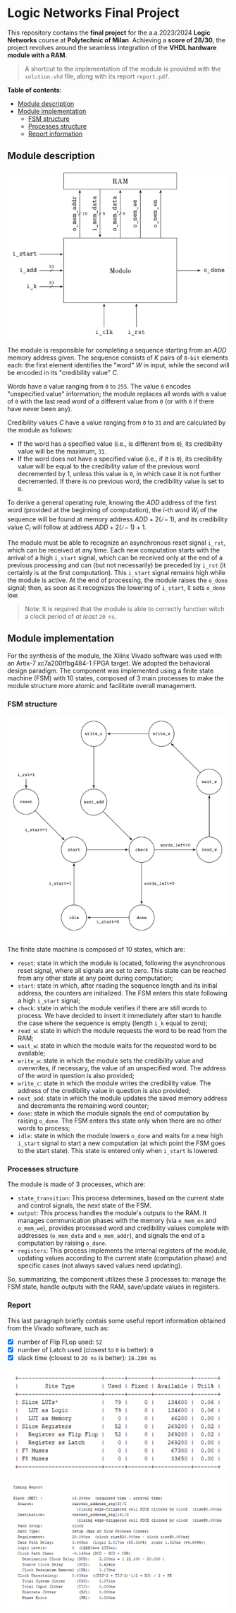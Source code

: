 # Logic Networks Final Project

This repository contains the **final project** for the a.a.2023/2024 **Logic Networks** course at **Polytechnic of Milan**. Achieving a **score of 28/30**, the project revolves around the seamless integration of the **VHDL hardware module with a RAM**.

> A shortcut to the implementation of the module is provided with the `solution.vhd` file, along with its report `report.pdf`.

**Table of contents**:
- [Module description](#module-description)
- [Module implementation](#module-implementation)
    - [FSM structure](#fsm-structure)
    - [Processes structure](#processes-structure)
    - [Report information](#report)
    

## Module description

![module](/docs/report/img/module.png)

The module is responsible for completing a sequence starting from an $ADD$ memory address given. The sequence consists of $K$ pairs of `8-bit` elements each: the first element identifies the "word" $W$ in input, while the second will be encoded in its "credibility value" $C$.

Words have a value ranging from `0` to `255`. The value `0` encodes "unspecified value" information; the module replaces all words with a value of `0` with the last read word of a different value from `0` (or with `0` if there have never been any).

Credibility values $C$ have a value ranging from `0` to `31` and are calculated by the module as follows:
- If the word has a specified value (i.e., is different from `0`), its credibility value will be the maximum, `31`.
- If the word does not have a specified value (i.e., if it is `0`), its credibility value will be equal to the credibility value of the previous word decremented by 1, unless this value is `0`, in which case it is not further decremented. If there is no previous word, the credibility value is set to `0`.

To derive a general operating rule, knowing the $ADD$ address of the first word (provided at the beginning of computation), the $i$-th word $W_i$ of the sequence will be found at memory address $ADD + 2(𝑖 − 1)$, and its credibility value $C_i$ will follow at address $ADD + 2(𝑖 − 1) + 1$.

The module must be able to recognize an asynchronous reset signal `i_rst`, which can be received at any time. Each new computation starts with the arrival of a high `i_start` signal, which can be received only at the end of a previous processing and can (but not necessarily) be preceded by `i_rst` (it certainly is at the first computation). This `i_start` signal remains high while the module is active. At the end of processing, the module raises the `o_done` signal; then, as soon as it recognizes the lowering of `i_start`, it sets `o_done` low.

> Note: It is required that the module is able to correctly function witch a clock period of _at least_ `20 ns`.

## Module implementation

For the synthesis of the module, the Xilinx Vivado software was used with an Artix-7 xc7a200tfbg484-1 FPGA target. We adopted the behavioral design paradigm. The component was implemented using a finite state machine (FSM) with 10 states, composed of 3 main processes to make the module structure more atomic and facilitate overall management.

### FSM structure

![fsm](/docs/report/img/fsm.png)

The finite state machine is composed of 10 states, which are:
- `reset`: state in which the module is located, following the asynchronous reset signal, where all signals are set to zero. This state can be reached from any other state at any point during computation;
- `start`: state in which, after reading the sequence length and its initial address, the counters are initialized. The FSM enters this state following a high `i_start` signal;
- `check`: state in which the module verifies if there are still words to process. We have decided to insert it immediately after start to handle the case where the sequence is empty (length `i_k` equal to zero);
- `read_w`: state in which the module requests the word to be read from the RAM;
- `wait_w`: state in which the module waits for the requested word to be available;
- `write_w`: state in which the module sets the credibility value and overwrites, if necessary, the value of an unspecified word. The address of the word in question is also provided;
- `write_c`: state in which the module writes the credibility value. The address of the credibility value in question is also provided;
- `next_add`: state in which the module updates the saved memory address and decrements the remaining word counter;
- `done`: state in which the module signals the end of computation by raising `o_done`. The FSM enters this state only when there are no other words to process;
- `idle`: state in which the module lowers `o_done` and waits for a new high `i_start` signal to start a new computation (at which point the FSM goes to the start state). This state is entered only when `i_start` is lowered.

### Processes structure

The module is made of 3 processes, which are:
- `state_transition`: This process determines, based on the current state and control signals, the next state of the FSM.
- `output`: This process handles the module's outputs to the RAM. It manages communication phases with the memory (via `o_mem_en` and `o_mem_we`), provides processed word and credibility values complete with addresses (`o_mem_data` and `o_mem_addr`), and signals the end of a computation by raising `o_done`.
- `registers`: This process implements the internal registers of the module, updating values according to the current state (computation phase) and specific cases (not always saved values need updating).

So, summarizing, the component utilizes these 3 processes to: manage the FSM state, handle outputs with the RAM, save/update values in registers.

### Report
This last paragraph briefly contais some useful report information obtained from the Vivado software, such as:
- [x] number of Flip FLop used: `52`
- [x] number of Latch used (closest to `0` is better): `0`
- [x] slack time (closest to `20 ns` is better): `16.204 ns` 

![report_components](/docs/report/img/report_components.png)
![report_timing](/docs/report/img/report_timing.png)